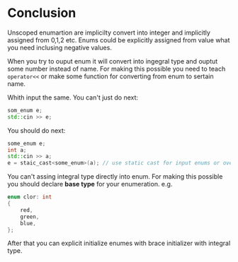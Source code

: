 # Conclusion

Unscoped enumartion are implicilty convert into integer and implicitly assigned from 0,1,2 etc. Enums could be explicitly assigned from value what you need inclusing negative values.

When you try to ouput enum it will convert into ingegral type and ouptut some number instead of name. For making this possible you need to teach `operator<<` or make some function for converting from enum to sertain name.

Whith input the same. You can't just do next:
```cpp
som_enum e;
std::cin >> e;
```
You should do next:
```cpp
some_enum e;
int a;
std::cin >> a;
e = staic_cast<some_enum>(a); // use static cast for input enums or overaload input operaotr >>
```

You can't assing integral type directly into enum. For making this possible you should declare **base type** for your enumeration. e.g.
```cpp
enum clor: int
{
    red,
    green,
    blue,
};
```
After that you can explicit initialize enumes with brace initializer with integral type.

